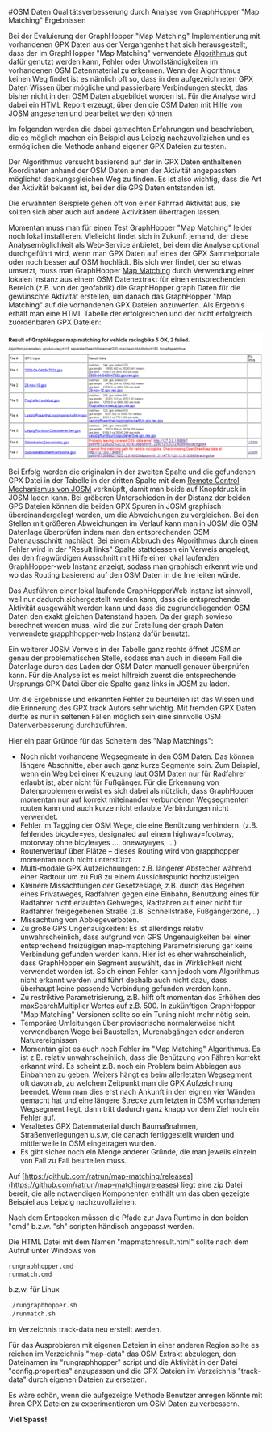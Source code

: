 #OSM Daten Qualitätsverbesserung durch Analyse von GraphHopper "Map Matching" Ergebnissen

Bei der Evaluierung der GraphHopper "Map Matching" Implementierung mit 
vorhandenen GPX Daten aus der Vergangenheit hat sich herausgestellt, dass der im 
GraphHopper "Map Matching" verwendete 
[Algorithmus](https://karussell.wordpress.com/2014/07/28/digitalizing-gpx-points-or-how-to-track-vehicles-with-GraphHopper/ "Algorithmus") 
gut dafür genutzt werden kann, Fehler oder Unvollständigkeiten im vorhandenen 
OSM Datenmaterial zu erkennen. Wenn der Algorithmus keinen Weg findet ist es 
nämlich oft so, dass in den aufgezeichneten GPX Daten Wissen über mögliche 
und passierbare Verbindungen steckt, das bisher nicht in den OSM Daten 
abgebildet worden ist. Für die Analyse wird dabei ein HTML Report erzeugt,
über den die OSM Daten mit Hilfe von JOSM angesehen und bearbeitet werden können.

Im folgenden werden die dabei gemachten Erfahrungen und beschrieben, die es 
möglich machen ein Beispiel aus Leipzig nachzuvollziehen und es ermöglichen 
die Methode anhand eigener GPX Dateien zu testen.

Der Algorithmus versucht basierend auf der in GPX Daten enthaltenen Koordinaten 
anhand der OSM Daten einen der Aktivität angepassten möglichst deckungsgleichen 
Weg zu finden. Es ist also wichtig, dass die Art der Aktivität bekannt ist, bei 
der die GPS Daten entstanden ist. 

Die erwähnten Beispiele gehen oft von einer Fahrrad Aktivität aus, sie 
sollten sich aber auch auf andere Aktivitäten übertragen lassen.

Momentan muss man für einen Test GraphHopper "Map Matching" leider noch lokal 
installieren. Vielleicht findet sich in Zukunft jemand, der diese 
Analysemöglichkeit als Web-Service anbietet, bei dem die Analyse optional 
durchgeführt wird, wenn man GPX Daten auf eines der GPX Sammelportale 
oder noch besser auf OSM hochlädt. Bis sich wer findet, der so etwas umsetzt, muss 
man GraphHopper 
[Map Matching](https://github.com/graphhopper/map-matching "Map Matching") 
 durch Verwendung einer lokalen Instanz aus einem OSM 
Datenextrakt für einen entsprechenden Bereich (z.B. von der geofabrik) die 
GraphHopper graph Daten für die gewünschte Aktivität erstellen, um danach das 
GraphHopper "Map Matching" auf die vorhandenen GPX Dateien anzuwerfen. 
Als Ergebnis erhält man eine 
HTML Tabelle der erfolgreichen und der nicht erfolgreich zuordenbaren GPX 
Dateien:

![Result](GraphHopperMapMatchingResultTable.PNG "Result")

Bei Erfolg werden die originalen in der zweiten Spalte und die gefundenen GPX Datei in der Tabelle in 
der dritten Spalte mit dem 
[Remote Control Mechanismus von JOSM](http://josm.openstreetmap.de/wiki/Help/Preferences/RemoteControl "JOSM Remote Control") 
verknüpft, damit man beide auf Knopfdruck in JOSM laden kann. 
Bei gröberen Unterschieden in der Distanz der beiden GPS Dateien können die 
beiden GPX Spuren in JOSM graphisch übereinandergelegt werden, um die Abweichungen zu vergleichen. 
Bei den Stellen mit größeren Abweichungen im Verlauf kann man in JOSM die OSM Datenlage 
überprüfen indem man den entsprechenden OSM Datenausschnitt nachlädt. Bei einem 
Abbruch des Algorithmus durch einen Fehler wird in der "Result links" Spalte 
stattdessen ein Verweis angelegt, der den fragwürdigen Ausschnitt mit Hilfe 
einer lokal laufenden GraphHopper-web Instanz anzeigt, sodass man graphisch 
erkennt wie und wo das Routing basierend auf den OSM Daten in die Irre leiten 
würde.

Das Ausführen einer lokal laufende GraphHopperWeb Instanz ist sinnvoll, weil nur 
dadurch sichergestellt werden kann, dass die entsprechende Aktivität ausgewählt 
werden kann und dass die zugrundeliegenden OSM Daten den exakt gleichen 
Datenstand haben. Da der graph sowieso berechnet werden muss, wird die zur 
Erstellung der graph Daten verwendete grapphhopper-web Instanz dafür benutzt.

Ein weiterer JOSM Verweis in der Tabelle ganz rechts öffnet JOSM an genau der 
problematischen Stelle, sodass man auch in diesem Fall die Datenlage durch das Laden der 
OSM Daten manuell genauer überprüfen kann. Für die Analyse ist es meist 
hilfreich zuerst die entsprechende Ursprungs GPX Datei über die Spalte ganz 
links in JOSM zu laden.
 
Um die Ergebnisse und erkannten Fehler zu beurteilen ist das Wissen und 
die Erinnerung des GPX track Autors sehr wichtig. Mit fremden GPX Daten dürfte 
es nur in seltenen Fällen möglich sein eine sinnvolle OSM Datenverbesserung 
durchzuführen.

Hier ein paar Gründe für das Scheitern des "Map Matchings":

* Noch nicht vorhandene Wegsegmente in den OSM Daten. Das können längere Abschnitte, aber auch ganz
  kurze Segmente sein. Zum Beispiel, wenn ein Weg bei einer Kreuzung laut OSM Daten nur für 
  Radfahrer erlaubt ist, aber nicht für Fußgänger. Für die Erkennung von Datenproblemen erweist es 
  sich dabei als nützlich, dass GraphHopper momentan nur auf korrekt miteinander verbundenen 
  Wegsegmenten routen kann und auch kurze nicht erlaubte Verbindungen nicht verwendet.
* Fehler im Tagging der OSM Wege, die eine Benützung verhindern. 
  (z.B. fehlendes bicycle=yes, designated auf einem highway=footway, motorway ohne bicyle=yes ..., oneway=yes, ...)
* Routenverlauf über Plätze – dieses Routing wird von grapphopper momentan noch nicht unterstützt
* Multi-modale GPX Aufzeichnungen: z.B. längerer Abstecher während einer Radtour um zu Fuß zu einem Aussichtspunkt hochzusteigen.
* Kleinere Missachtungen der Gesetzeslage, z.B. durch das Begehen eines Privatweges, Radfahren gegen eine Einbahn, 
   Benutzung eines für Radfahrer nicht erlaubten Gehweges, Radfahren auf einer nicht für Radfahrer 
   freigegebenen Straße (z.B. Schnellstraße, Fußgängerzone, ..)
* Missachtung von Abbiegeverboten.
* Zu große GPS Ungenauigkeiten: Es ist allerdings relativ unwahrscheinlich, dass aufgrund von GPS Ungenauigkeiten bei einer entsprechend freizügigen 
   map-maptching Parametrisierung gar keine Verbindung gefunden werden kann. Hier ist es eher wahrscheinlich, dass GraphHopper ein Segment 
   auswählt, das in Wirklichkeit nicht verwendet worden ist. Solch einen Fehler kann jedoch vom Algorithmus nicht erkannt werden und führt deshalb auch 
   nicht dazu, dass überhaupt keine passende Verbindung gefunden werden kann.
* Zu restriktive Parametrisierung, z.B. hilft oft momentan das Erhöhen des maxSearchMultiplier Wertes auf z.B. 500. In zukünftigen GraphHopper "Map Matching"
  Versionen sollte so ein Tuning nicht mehr nötig sein.
* Temporäre Umleitungen über provisorische normalerweise nicht verwendbaren Wege bei Baustellen, Murenabgängen oder anderen Naturereignissen
* Momentan gibt es auch noch Fehler im "Map Matching" Algorithmus. Es ist z.B. relativ unwahrscheinlich, dass die Benützung von Fähren korrekt erkannt wird.
  Es scheint z.B. noch ein Problem beim Abbiegen aus Einbahnen zu geben. Weiters hängt es beim allerletzten Wegsegment oft davon ab, zu welchem Zeitpunkt man 
  die GPX  Aufzeichnung beendet. Wenn man dies erst nach Ankunft in den eignen vier Wänden gemacht hat und eine längere Strecke zum letzten in OSM vorhandenen Wegsegment 
  liegt, dann tritt dadurch ganz knapp vor dem Ziel noch ein Fehler auf.
* Veraltetes GPX Datenmaterial durch Baumaßnahmen, Straßenverlegungen u.s.w, die danach fertiggestellt wurden und mittlerweile in OSM eingetragen wurden.
* Es gibt sicher noch ein Menge anderer Gründe, die man jeweils einzeln von Fall zu Fall beurteilen muss.

Auf [https://github.com/ratrun/map-matching/releases](https://github.com/ratrun/map-matching/releases) liegt eine zip Datei
bereit, die alle notwendigen Komponenten enthält um das oben gezeigte Beispiel aus Leipzig nachzuvollziehen.

Nach dem Entpacken müssen die Pfade zur Java Runtime in den beiden "cmd" b.z.w. "sh" scripten händisch angepasst werden.

Die HTML Datei mit dem Namen "mapmatchresult.html" sollte nach dem Aufruf unter Windows von 

```
rungraphhopper.cmd
runmatch.cmd
```

b.z.w. für Linux

```bash
./rungraphhopper.sh
./runmatch.sh
```

im Verzeichnis track-data neu erstellt werden.

Für das Ausprobieren mit eigenen Dateien in einer anderen Region sollte es 
reichen im Verzeichnis "map-data" das OSM Extrakt abzulegen, den Dateinamen im 
"rungraphhopper" script und die Aktivität in der Datei "config.properties" anzupassen und die GPX Dateien im Verzeichnis "track-data" 
durch eigenen Dateien zu ersetzen.

Es wäre schön, wenn die aufgezeigte Methode Benutzer anregen könnte mit 
ihren GPX Dateien zu experimentieren um OSM Daten zu verbessern. 

__Viel Spass!__
